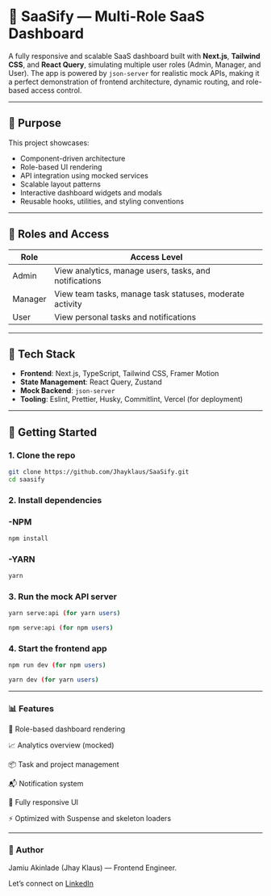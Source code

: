 # 🚀 SaaSify — Multi-Role SaaS Dashboard

A fully responsive and scalable SaaS dashboard built with **Next.js**, **Tailwind CSS**, and **React Query**, simulating multiple user roles (Admin, Manager, and User). The app is powered by `json-server` for realistic mock APIs, making it a perfect demonstration of frontend architecture, dynamic routing, and role-based access control.

---

## 🎯 Purpose

This project showcases:

- Component-driven architecture
- Role-based UI rendering
- API integration using mocked services
- Scalable layout patterns
- Interactive dashboard widgets and modals
- Reusable hooks, utilities, and styling conventions

---

## 👥 Roles and Access

| Role   | Access Level                                              |
|--------|------------------------------------------------------------|
| Admin  | View analytics, manage users, tasks, and notifications     |
| Manager| View team tasks, manage task statuses, moderate activity   |
| User   | View personal tasks and notifications                      |

---

## 🧱 Tech Stack

- **Frontend**: Next.js, TypeScript, Tailwind CSS, Framer Motion
- **State Management**: React Query, Zustand
- **Mock Backend**: `json-server`
- **Tooling**: Eslint, Prettier, Husky, Commitlint, Vercel (for deployment)

---

## 🔧 Getting Started

### 1. Clone the repo

```bash
git clone https://github.com/Jhayklaus/SaaSify.git
cd saasify
```

### 2. Install dependencies

### -NPM
```bash
npm install 
```

### -YARN
```bash
yarn
```

### 3. Run the mock API server

```bash
yarn serve:api (for yarn users)
```
```bash
npm serve:api (for npm users)
```

### 4. Start the frontend app

```bash
npm run dev (for npm users)
```
```bash
yarn dev (for yarn users)
```

---


### 📊 Features

🔐 Role-based dashboard rendering

📈 Analytics overview (mocked)

📦 Task and project management

📬 Notification system

🎨 Fully responsive UI

⚡ Optimized with Suspense and skeleton loaders


---


### 🧠 Author

Jamiu Akinlade (Jhay Klaus) — Frontend Engineer.

Let’s connect on [LinkedIn](https://www.linkedin.com/in/jamiu-akinlade-7081b9211/)


